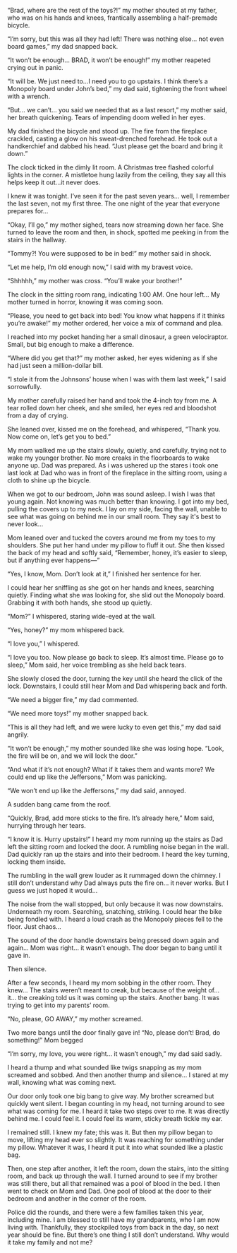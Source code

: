 
“Brad, where are the rest of the toys?!” my mother shouted at my father, who was on his hands and knees, frantically assembling a half-premade bicycle.

“I’m sorry, but this was all they had left! There was nothing else… not even board games,” my dad snapped back.

“It won’t be enough… BRAD, it won’t be enough!” my mother reapeted crying out in panic.

“It will be. We just need to…I need you to go upstairs. I think there’s a Monopoly board under John’s bed,” my dad said, tightening the front wheel with a wrench.

“But… we can’t… you said we needed that as a last resort,” my mother said, her breath quickening. Tears of impending doom welled in her eyes.

My dad finished the bicycle and stood up. The fire from the fireplace crackled, casting a glow on his sweat-drenched forehead. He took out a handkerchief and dabbed his head. “Just please get the board and bring it down.”

The clock ticked in the dimly lit room. A Christmas tree flashed colorful lights in the corner. A mistletoe hung lazily from the ceiling, they say all this helps keep it out...it never does.

I knew it was tonight. I’ve seen it for the past seven years… well, I remember the last seven, not my first three. The one night of the year that everyone prepares for…

“Okay, I’ll go,” my mother sighed, tears now streaming down her face. She turned to leave the room and then, in shock, spotted me peeking in from the stairs in the hallway.

“Tommy?! You were supposed to be in bed!” my mother said in shock.

“Let me help, I’m old enough now,” I said with my bravest voice.

“Shhhhh,” my mother was cross. “You’ll wake your brother!”

The clock in the sitting room rang, indicating 1:00 AM. One hour left…
My mother turned in horror, knowing it was coming soon.

“Please, you need to get back into bed! You know what happens if it thinks you’re awake!” my mother ordered, her voice a mix of command and plea.

I reached into my pocket handing her a small dinosaur, a green velociraptor. Small, but big enough to make a difference.

“Where did you get that?” my mother asked, her eyes widening as if she had just seen a million-dollar bill.

“I stole it from the Johnsons’ house when I was with them last week,” I said sorrowfully.

My mother carefully raised her hand and took the 4-inch toy from me. A tear rolled down her cheek, and she smiled, her eyes red and bloodshot from a day of crying.

She leaned over, kissed me on the forehead, and whispered, “Thank you. Now come on, let’s get you to bed.”

My mom walked me up the stairs slowly, quietly, and carefully, trying not to wake my younger brother. No more creaks in the floorboards to wake anyone up. Dad was prepared. As i was ushered up the stares i took one last look at Dad who was in front of the fireplace in the sitting room, using a cloth to shine up the bicycle.

When we got to our bedroom, John was sound asleep. I wish I was that young again. Not knowing was much better than knowing. I got into my bed, pulling the covers up to my neck. I lay on my side, facing the wall, unable to see what was going on behind me in our small room. They say it's best to never look...

Mom leaned over and tucked the covers around me from my toes to my shoulders. She put her hand under my pillow to fluff it out. She then kissed the back of my head and softly said, “Remember, honey, it’s easier to sleep, but if anything ever happens—”

“Yes, I know, Mom. Don’t look at it,” I finished her sentence for her.

I could hear her sniffling as she got on her hands and knees, searching quietly. Finding what she was looking for, she slid out the Monopoly board. Grabbing it with both hands, she stood up quietly.

“Mom?” I whispered, staring wide-eyed at the wall.

“Yes, honey?” my mom whispered back.

“I love you,” I whispered.

“I love you too. Now please go back to sleep. It’s almost time. Please go to sleep,” Mom said, her voice trembling as she held back tears.

She slowly closed the door, turning the key until she heard the click of the lock.
Downstairs, I could still hear Mom and Dad whispering back and forth.

“We need a bigger fire,” my dad commented.

“We need more toys!” my mother snapped back.

“This is all they had left, and we were lucky to even get this,” my dad said angrily.

“It won’t be enough,” my mother sounded like she was losing hope. “Look, the fire will be on, and we will lock the door.”

“And what if it’s not enough? What if it takes them and wants more? We could end up like the Jeffersons,” Mom was panicking.

“We won’t end up like the Jeffersons,” my dad said, annoyed.

A sudden bang came from the roof.

“Quickly, Brad, add more sticks to the fire. It’s already here,” Mom said, hurrying through her tears.

“I know it is. Hurry upstairs!” I heard my mom running up the stairs as Dad left the sitting room and locked the door.
A rumbling noise began in the wall. Dad quickly ran up the stairs and into their bedroom. I heard the key turning, locking them inside.

The rumbling in the wall grew louder as it rummaged down the chimney. I still don’t understand why Dad always puts the fire on… it never works. But I guess we just hoped it would…

The noise from the wall stopped, but only because it was now downstairs. Underneath my room. Searching, snatching, striking. I could hear the bike being fondled with. I heard a loud crash as the Monopoly pieces fell to the floor. Just chaos…

The sound of the door handle downstairs being pressed down again and again… Mom was right… it wasn’t enough.
The door began to bang until it gave in.

Then silence.

After a few seconds, I heard my mom sobbing in the other room. They knew…
The stairs weren’t meant to creak, but because of the weight of… it… the creaking told us it was coming up the stairs.
Another bang. It was trying to get into my parents’ room.

“No, please, GO AWAY,” my mother screamed.

Two more bangs until the door finally gave in!
“No, please don’t! Brad, do something!” Mom begged

“I’m sorry, my love, you were right… it wasn’t enough,” my dad said sadly.

I heard a thump and what sounded like twigs snapping as my mom screamed and sobbed. And then another thump and silence…
I stared at my wall, knowing what was coming next.

Our door only took one big bang to give way. My brother screamed but quickly went silent. I began counting in my head, not turning around to see what was coming for me.
I heard it take two steps over to me. It was directly behind me. I could feel it. I could feel its warm, sticky breath tickle my ear. 

I remained still. I knew my fate; this was it.
But then my pillow began to move, lifting my head ever so slightly. It was reaching for something under my pillow. Whatever it was, I heard it put it into what sounded like a plastic bag.

Then, one step after another, it left the room, down the stairs, into the sitting room, and back up through the wall. I turned around to see if my brother was still there, but all that remained was a pool of blood in the bed. I then went to check on Mom and Dad. One pool of blood at the door to their bedroom and another in the corner of the room.

Police did the rounds, and there were a few families taken this year, including mine. I am blessed to still have my grandparents, who I am now living with. Thankfully, they stockpiled toys from back in the day, so next year should be fine. But there’s one thing I still don’t understand. Why would it take my family and not me?